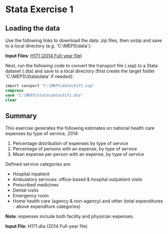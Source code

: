 # Stata Exercise 1

## Loading the data
Use the following links to download the data .zip files, then unzip and save to a local directory (e.g. 'C:\MEPS\data'):

<b>Input Files</b>:  [H171 (2014 Full-year file)](https://meps.ahrq.gov/mepsweb/data_files/pufs/h171ssp.zip)

Next, run the following code to convert the transport file (.ssp) to a Stata dataset (.dta) and save to a local directory (first create the target folder 'C:\MEPS\Stata\data' if needed):
``` stata
import sasxport "C:\MEPS\data\h171.ssp"
compress
save "C:\MEPS\Stata\data\h171.dta"
clear
```

## Summary
This exercise generates the following estimates on national health care expenses by type of service, 2014:

1. Percentage distribution of expenses by type of service
2. Percentage of persons with an expense, by type of service
3. Mean expense per person with an expense, by type of service

Defined service categories are:
- Hospital inpatient
- Ambulatory services: office-based & hospital outpatient visits
- Prescribed medicines
- Dental visits
- Emergency room
- Home health care (agency & non-agency) and other (total expenditures - above expenditure categories)

<b>Note</b>: expenses include both facility and physician expenses.

<b>Input File</b>:  H171.dta (2014 Full-year file)
